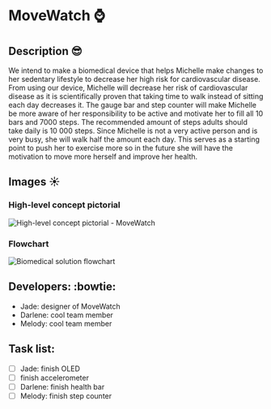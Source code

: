 # MoveWatch ⌚

## Description 😎
We intend to make a biomedical device that helps Michelle make changes to her sedentary lifestyle to decrease her high risk for cardiovascular disease. From using our device, Michelle will decrease her risk of cardiovascular disease as it is scientifically proven that taking time to walk instead of sitting each day decreases it. The gauge bar and step counter will make Michelle be more aware of her responsibility to be active and motivate her to fill all 10 bars and 7000 steps. The recommended amount of steps adults should take daily is 10 000 steps. Since Michelle is not a very active person and is very busy, she will walk half the amount each day. This serves as a starting point to push her to exercise more so in the future she will have the motivation to move more herself and improve her health.

## Images ☀️
### High-level concept pictorial
![High-level concept pictorial - MoveWatch](https://github.com/TempeHS/2023IST-BioMech-MoveWatch-Jade.H-Darlene.P-Melody.T/assets/124547231/84a8042a-12b1-4ea6-a323-c93ebe25e7d4)
### Flowchart
![Biomedical solution flowchart](https://github.com/TempeHS/2023IST-BioMech-MoveWatch-Jade.H-Darlene.P-Melody.T/assets/124547231/04d36566-1ccc-4635-8ad3-784af20ed697)

 ## Developers: :bowtie:
 - Jade: designer of MoveWatch
 - Darlene: cool team member
 - Melody: cool team member

## Task list:
- [ ] Jade: finish OLED
- [ ] finish accelerometer
- [ ] Darlene: finish health bar
- [ ] Melody: finish step counter
